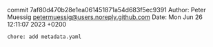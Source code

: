 commit 7af80d470b28e1ea061451871a54d683f5ec9391
Author: Peter Muessig <petermuessig@users.noreply.github.com>
Date:   Mon Jun 26 12:11:07 2023 +0200

    chore: add metadata.yaml
